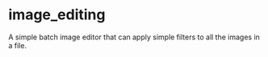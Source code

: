 # image_editing
A simple batch image editor that can apply simple filters to all the images in a file.
